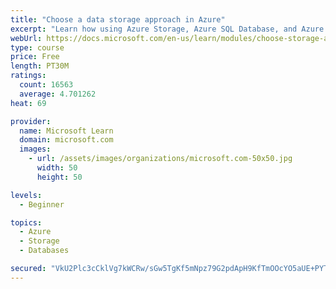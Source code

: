 ```yaml
---
title: "Choose a data storage approach in Azure"
excerpt: "Learn how using Azure Storage, Azure SQL Database, and Azure Cosmos DB - or a combination of them - for your business scenario is the best way to get the most performant solution."
webUrl: https://docs.microsoft.com/en-us/learn/modules/choose-storage-approach-in-azure/
type: course
price: Free
length: PT30M
ratings:
  count: 16563
  average: 4.701262
heat: 69

provider:
  name: Microsoft Learn
  domain: microsoft.com
  images:
    - url: /assets/images/organizations/microsoft.com-50x50.jpg
      width: 50
      height: 50

levels:
  - Beginner

topics:
  - Azure
  - Storage
  - Databases

secured: "VkU2Plc3cCklVg7kWCRw/sGw5TgKf5mNpz79G2pdApH9KfTmOOcYO5aUE+PYTkEX2xnxxPBIBKbzLdMS4MW93dAzamzz5tnC4TlD8kt98w1mbIS7jq+yozjvMGbhaPZViUN05VD2VDHsLpRDGR3R2EyxHs07wdCMDmjbhtx95zzA1Uz+SVvYp4/+zjfSyQx1o2MvjGmJ/JpN1n4izOBZ5JjmMEkV6M1pnWnGhvPbdeSWI72Y2IvftjjGHwtG5IPr3sXMvaYy6TLHL43tDcboZJxrHgn6avX00xtddRqFpnCwyKJtgT3icPa4Q+F/Ha/bD94ulWRsKfU3MIzFW2X2ssKRo4sY0jW+mrt8qHQNK+cv3PG+ggRvA4PBmvp/tpLDkno+qloJio8UJub/9hLF5R03m5sxZufUN1WITMM00t0FuQ81w8Y2hd9cwelSQcVW;7QKXJLYraNYkvM1eoTwQFg=="
---
```


